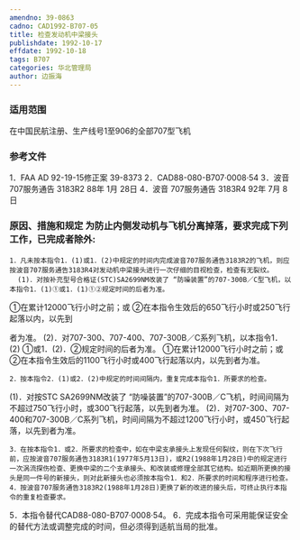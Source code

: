```yaml
---
amendno: 39-0863
cadno: CAD1992-B707-05
title: 检查发动机中梁接头
publishdate: 1992-10-17
effdate: 1992-10-18
tags: B707
categories: 华北管理局
author: 边振海
---
```


### 适用范围 
在中国民航注册、生产线号1至906的全部707型飞机

### 参考文件
1．FAA AD 92-19-15修正案 39-8373
 2．CAD88-080-B707·0008·54
 3．波音 
707服务通告  3183R2 88年 1月 28日
 4．波音 
707服务通告  3183R4 92年 7月 8日


### 原因、措施和规定     为防止内侧发动机与飞机分离掉落，要求完成下列工作，已完成者除外: 
    1．凡未按本指令1．(1)或1．(2)中规定的时间内完成波音707服务通告3183R2的飞机，则应按波音707服务通告3183R4对发动机中梁接头进行一次仔细的目视检查，检查有无裂纹。 
      (1)．对按补充型号合格证(STC)SA2699NM改装了 “防噪装置”的707-300B／C型飞机，以本指令1．(1)①或1．(1)①②规定时间的后者为准。 
①在累计12000飞行小时之前；或 
      ②在本指令生效后的650飞行小时或250飞行起落以内，以先到

  
者为准。 
  (2)．对707-300、707-400、707-300B／C系列飞机，以本指令1． (2)
①或1．(2)．②规定时间的后者为准。
①在累计12000飞行小时之前；或 
      ②在本指令生效后的1100飞行小时或400飞行起落以内，以先到者为准。 

    2．按本指令2．(1)或2．(2)中规定的时间间隔内，重复完成本指令1．所要求的检查。 
  (1)．对按STC SA2699NM改装了 “防噪装置”的707-300B／C飞机，时间间隔为不超过750飞行小时，或300飞行起落，以先到者为准。 
      (2)．对707-300、707-400和707-300B／C系列飞机，时间间隔为不超过1200飞行小时，或450飞行起落，以先到者为准。

    3．在按本指令1．或2．所要求的检查中，如在中梁支承接头上发现任何裂纹，则在下次飞行前，应按波音707服务通告3183R1(1977年5月13日)，或R2(1988年1月28日)中的规定进行一次涡流探伤检查、更换中梁的二个支承接头、和改装或修理全部其它结构。如近期所更换的接头是同一件号的新接头，则对此新接头也必须按本指令1．和2．所要求的时间和程序进行检查。 
    4．按波音707服务通告3183R2(1988年1月28日)更换了新的改进的接头后，可终止执行本指令的重复检查要求。 
5．本指令替代CAD88-080-B707·0008·54。
    6．完成本指令可采用能保证安全的替代方法或调整完成的时间，但必须得到适航当局的批准。

